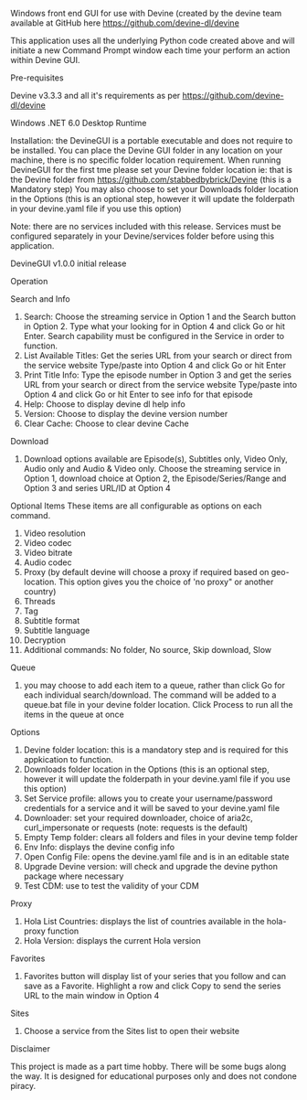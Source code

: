 Windows front end GUI for use with Devine (created by the devine team available at GitHub here https://github.com/devine-dl/devine

This application uses all the underlying Python code created above and will initiate a new Command Prompt window each time your perform an action within Devine GUI.

Pre-requisites

Devine v3.3.3 and all it's requirements as per https://github.com/devine-dl/devine

Windows .NET 6.0 Desktop Runtime

Installation: the DevineGUI is a portable executable and does not require to be installed. You can place the Devine GUI folder in any location on your machine, there is no specific folder location requirement. When running DevineGUI for the first tme please set your Devine folder location ie: that is the Devine folder from https://github.com/stabbedbybrick/Devine (this is a Mandatory step) You may also choose to set your Downloads folder location in the Options (this is an optional step, however it will update the folderpath in your devine.yaml file if you use this option)

Note: there are no services included with this release. Services must be configured separately in your Devine/services folder before using this application.

DevineGUI v1.0.0 initial release

Operation

Search and Info
1. Search: Choose the streaming service in Option 1 and the Search button in Option 2. Type what your looking for in Option 4 and click Go or hit Enter. Search capability must be configured in the Service in order to function.
2. List Available Titles: Get the series URL from your search or direct from the service website Type/paste into Option 4 and click Go or hit Enter
3. Print Title Info: Type the episode number in Option 3 and get the series URL from your search or direct from the service website Type/paste into Option 4 and click Go or hit Enter to see info for that episode
4. Help: Choose to display devine dl help info
5. Version: Choose to display the devine version number
6. Clear Cache: Choose to clear devine Cache

Download
1. Download options available are Episode(s), Subtitles only, Video Only, Audio only and Audio & Video only. Choose the streaming service in Option 1, download choice at Option 2, the Episode/Series/Range and Option 3 and series URL/ID at Option 4

Optional Items
These items are all configurable as options on each command.
1. Video resolution
2. Video codec
3. Video bitrate
4. Audio codec
5. Proxy (by default devine will choose a proxy if required based on geo-location. This option gives you the choice of 'no proxy" or another country)
6. Threads
7. Tag
8. Subtitle format
9. Subtitle language
10. Decryption
11. Additional commands: No folder, No source, Skip download, Slow

Queue
1. you may choose to add each item to a queue, rather than click Go for each individual search/download. The command will be added to a queue.bat file in your devine folder location. Click Process to run all the items in the queue at once

Options
1. Devine folder location: this is a mandatory step and is required for this appkication to function.
2. Downloads folder location in the Options (this is an optional step, however it will update the folderpath in your devine.yaml file if you use this option)
3. Set Service profile: allows you to create your username/password credentials for a service and it will be saved to your devine.yaml file
4. Downloader: set your required downloader, choice of aria2c, curl_impersonate or requests (note: requests is the default)
5. Empty Temp folder: clears all folders and files in your devine temp folder
6. Env Info: displays the devine config info
7. Open Config File: opens the devine.yaml file and is in an editable state
8. Upgrade Devine version: will check and upgrade the devine python package where necessary
9. Test CDM: use to test the validity of your CDM

Proxy
1. Hola List Countries: displays the list of countries available in the hola-proxy function
2. Hola Version: displays the current Hola version

Favorites
1. Favorites button will display list of your series that you follow and can save as a Favorite. Highlight a row and click Copy to send the series URL to the main window in Option 4

Sites
1. Choose a service from the Sites list to open their website

Disclaimer

This project is made as a part time hobby. There will be some bugs along the way. It is designed for educational purposes only and does not condone piracy.
